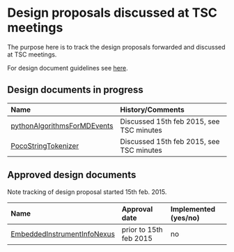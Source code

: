 Design proposals discussed at TSC meetings 
==========================================

The purpose here is to track the design proposals forwarded and discussed at TSC meetings.

For design document guidelines see [here]( http://www.mantidproject.org/Design_Document_Guidelines).

Design documents in progress
----------------------------

| Name  | History/Comments |
| :------------ |:---------------|
| [pythonAlgorithmsForMDEvents](https://github.com/mantidproject/documents/blob/master/Design/pythonAlgorithmsForMDEvents.rst)     | Discussed 15th feb 2015, see TSC minutes  |
| [PocoStringTokenizer](https://github.com/mantidproject/documents/blob/master/Design/PocoStringTokenizer.md)     | Discussed 15th feb 2015, see TSC minutes |

Approved design documents
-----------------------------

Note tracking of design proposal started 15th feb. 2015.

| Name  | Approval date | Implemented (yes/no) |
| :------------ |:---------------|:-------|
| [EmbeddedInstrumentInfoNexus](https://github.com/mantidproject/documents/blob/master/Design/EmbeddedInstrumentInfoNexus.md)     | prior to 15th feb 2015  | no |

